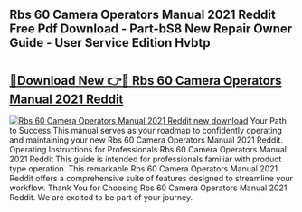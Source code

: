 ## Rbs 60 Camera Operators Manual 2021 Reddit Free Pdf Download - Part-bS8 New Repair Owner Guide - User Service Edition Hvbtp

# <h2><a href="http://bc36994.oget.top/?id=Rbs+60+Camera+Operators+Manual+2021+Reddit">🔗Download New 👉🔴 Rbs 60 Camera Operators Manual 2021 Reddit</a></h2>

[![Rbs 60 Camera Operators Manual 2021 Reddit new download](https://i.imgur.com/5g1atiW.png)](http://bc36994.oget.top/?id=Rbs+60+Camera+Operators+Manual+2021+Reddit)
Your Path to Success This manual serves as your roadmap to confidently operating and maintaining your new Rbs 60 Camera Operators Manual 2021 Reddit. Operating Instructions for Professionals Rbs 60 Camera Operators Manual 2021 Reddit This guide is intended for professionals familiar with product type operation. This remarkable Rbs 60 Camera Operators Manual 2021 Reddit offers a comprehensive suite of features designed to streamline your workflow. Thank You for Choosing Rbs 60 Camera Operators Manual 2021 Reddit. We are excited to be part of your journey.
